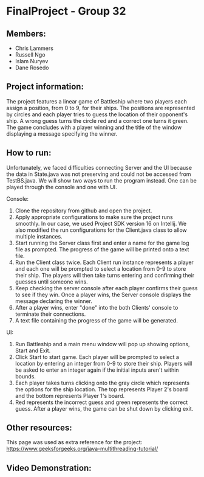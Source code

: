 # FinalProject - Group 32
## Members: 
* Chris Lammers
* Russell Ngo
* Islam Nuryev
* Dane Rosedo

## Project information: 
The project features a linear game of Battleship where two players each assign a position, from 0 to 9, for their ships. The positions are represented by circles and each player tries to guess the location of their opponent's ship. A wrong guess turns the circle red and a correct one turns it green. The game concludes with a player winning and the title of the window displaying a message specifying the winner. 

## How to run:

Unfortunately, we faced difficulties connecting Server and the UI because the data in State.java was not preserving and could not be accessed from TestBS.java. We will show two ways to run the program instead. One can be played through the console and one with UI.

Console:
1. Clone the repository from github and open the project.
2. Apply appropriate configurations to make sure the project runs smoothly. In our case, we used Project SDK version 16 on Intellij. We also modified the run configurations for the Client.java class to allow multiple instances.
3. Start running the Server class first and enter a name for the game log file as prompted. The progress of the game will be printed onto a text file.
4. Run the Client class twice. Each Client run instance represents a player and each one will be prompted to select a location from 0-9 to store their ship. The players will then take turns entering and confirming their guesses until someone wins. 
5. Keep checking the server console after each player confirms their guess to see if they win. Once a player wins, the Server console displays the message declaring the winner.
6. After a player wins, enter "done" into the both Clients' console to terminate their connections.
7. A text file containing the progress of the game will be generated.

UI:
1. Run Battleship and a main menu window will pop up showing options, Start and Exit.
2. Click Start to start game. Each player will be prompted to select a location by entering an integer from 0-9 to store their ship. Players will be asked to enter an integer again if the initial inputs aren't within bounds. 
3. Each player takes turns clicking onto the gray circle which represents the options for the ship location. The top represents Player 2's board and the bottom represents Player 1's board.
4. Red represents the incorrect guess and green represents the correct guess. After a player wins, the game can be shut down by clicking exit.       

## Other resources:
This page was used as extra reference for the project: https://www.geeksforgeeks.org/java-multithreading-tutorial/

## Video Demonstration:



